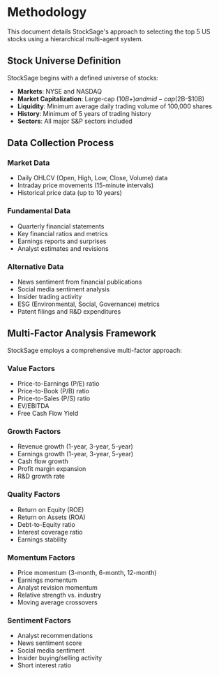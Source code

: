 # Methodology

This document details StockSage's approach to selecting the top 5 US stocks using a hierarchical multi-agent system.

## Stock Universe Definition

StockSage begins with a defined universe of stocks:

- **Markets**: NYSE and NASDAQ
- **Market Capitalization**: Large-cap ($10B+) and mid-cap ($2B-$10B)
- **Liquidity**: Minimum average daily trading volume of 100,000 shares
- **History**: Minimum of 5 years of trading history
- **Sectors**: All major S&P sectors included

## Data Collection Process

### Market Data

- Daily OHLCV (Open, High, Low, Close, Volume) data
- Intraday price movements (15-minute intervals)
- Historical price data (up to 10 years)

### Fundamental Data

- Quarterly financial statements
- Key financial ratios and metrics
- Earnings reports and surprises
- Analyst estimates and revisions

### Alternative Data

- News sentiment from financial publications
- Social media sentiment analysis
- Insider trading activity
- ESG (Environmental, Social, Governance) metrics
- Patent filings and R&D expenditures

## Multi-Factor Analysis Framework

StockSage employs a comprehensive multi-factor approach:

### Value Factors

- Price-to-Earnings (P/E) ratio
- Price-to-Book (P/B) ratio
- Price-to-Sales (P/S) ratio
- EV/EBITDA
- Free Cash Flow Yield

### Growth Factors

- Revenue growth (1-year, 3-year, 5-year)
- Earnings growth (1-year, 3-year, 5-year)
- Cash flow growth
- Profit margin expansion
- R&D growth rate

### Quality Factors

- Return on Equity (ROE)
- Return on Assets (ROA)
- Debt-to-Equity ratio
- Interest coverage ratio
- Earnings stability

### Momentum Factors

- Price momentum (3-month, 6-month, 12-month)
- Earnings momentum
- Analyst revision momentum
- Relative strength vs. industry
- Moving average crossovers

### Sentiment Factors

- Analyst recommendations
- News sentiment score
- Social media sentiment
- Insider buying/selling activity
- Short interest ratio
